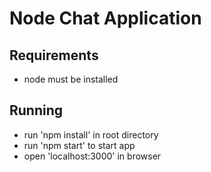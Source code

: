 # Node Chat Application

## Requirements
* node must be installed

## Running
* run 'npm install' in root directory
* run 'npm start' to start app
* open 'localhost:3000' in browser

